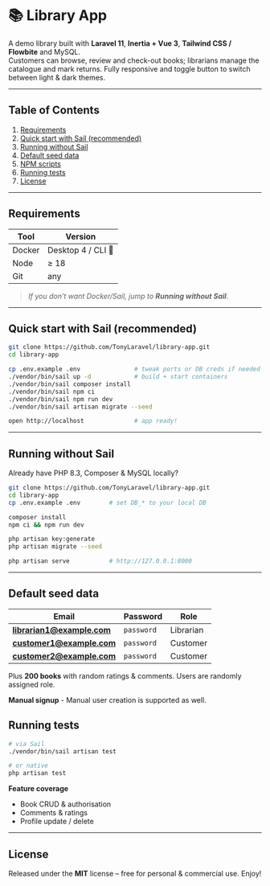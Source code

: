 # 📚 Library App

A demo library built with **Laravel 11**, **Inertia + Vue 3**, **Tailwind CSS / Flowbite** and MySQL.  
Customers can browse, review and check-out books; librarians manage the catalogue and mark returns.
Fully responsive and toggle button to switch between light & dark themes.

---

## Table of Contents
1. [Requirements](#requirements)  
2. [Quick start with Sail (recommended)](#quick-start-with-sail-recommended)  
3. [Running without Sail](#running-without-sail)  
4. [Default seed data](#default-seed-data)  
5. [NPM scripts](#npm-scripts)  
6. [Running tests](#running-tests)  
9. [License](#license)

---

## Requirements

| Tool  | Version |
|-------|---------|
| Docker | Desktop 4 / CLI 🐳 |
| Node   | ≥ 18 |
| Git    | any |

> *If you don’t want Docker/Sail, jump to **Running without Sail***.

---

## Quick start with Sail (recommended)

```bash
git clone https://github.com/TonyLaravel/library-app.git
cd library-app

cp .env.example .env               # tweak ports or DB creds if needed
./vendor/bin/sail up -d            # build + start containers
./vendor/bin/sail composer install
./vendor/bin/sail npm ci
./vendor/bin/sail npm run dev    
./vendor/bin/sail artisan migrate --seed

open http://localhost              # app ready!
```

---

## Running without Sail

Already have PHP 8.3, Composer & MySQL locally?

```bash
git clone https://github.com/TonyLaravel/library-app.git
cd library-app
cp .env.example .env        # set DB_* to your local DB

composer install
npm ci && npm run dev     

php artisan key:generate
php artisan migrate --seed

php artisan serve           # http://127.0.0.1:8000
```

---

## Default seed data

| Email | Password | Role |
|-------|----------|------|
| **librarian1@example.com** | `password` | Librarian | 
| **customer1@example.com**  | `password` | Customer  |
| **customer2@example.com**  | `password` | Customer  |

Plus **200 books** with random ratings & comments. 
Users are randomly assigned role.

**Manual signup** - Manual user creation is supported as well.


## Running tests

```bash
# via Sail
./vendor/bin/sail artisan test

# or native
php artisan test
```

**Feature coverage**

* Book CRUD & authorisation  
* Comments & ratings  
* Profile update / delete  

---

## License

Released under the **MIT** license – free for personal & commercial use. Enjoy!
